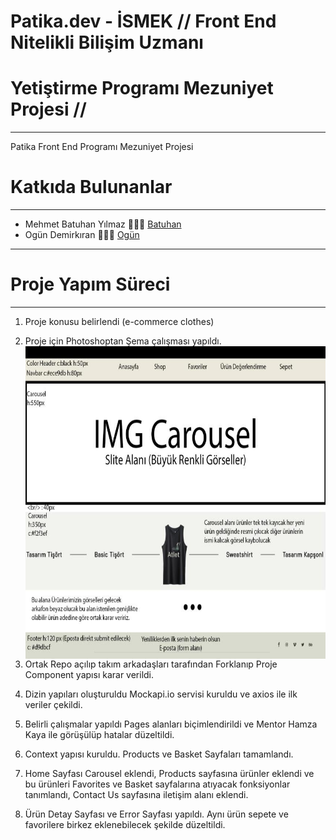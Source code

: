 # Patika.dev - İSMEK // Front End Nitelikli Bilişim Uzmanı

# Yetiştirme Programı Mezuniyet Projesi //

---

Patika Front End Programı Mezuniyet Projesi 

# Katkıda Bulunanlar

---

- Mehmet Batuhan Yılmaz 👨🏻‍💻 [Batuhan](https://github.com/mehmetbatuhanyilmaz)
- Ogün Demirkıran 👨🏻‍💻 [Ogün](https://github.com/ogundemirkiran)

---

# Proje Yapım Süreci

---

1. Proje konusu belirlendi (e-commerce clothes)
2. Proje için Photoshoptan Şema çalışması yapıldı. <br/>
   <img alt="photoshopsheme" src="./src/images/E-Commerce_Deneme.jpg" 
        style="float: left; width:650px; height:500px;" />

3. Ortak Repo açılıp takım arkadaşları tarafından Forklanıp Proje Component yapısı karar verildi.

4. Dizin yapıları oluşturuldu Mockapi.io servisi kuruldu ve axios ile ilk veriler çekildi.
5. Belirli çalışmalar yapıldı Pages alanları biçimlendirildi ve Mentor Hamza Kaya ile görüşülüp hatalar düzeltildi.
6. Context yapısı kuruldu. Products ve Basket Sayfaları tamamlandı.
7. Home Sayfası Carousel eklendi, Products sayfasına ürünler eklendi ve bu ürünleri Favorites ve Basket sayfalarına atıyacak fonksiyonlar tanımlandı, Contact Us sayfasına iletişim alanı eklendi.
8. Ürün Detay Sayfası ve Error Sayfası yapıldı. Aynı ürün sepete ve favorilere birkez eklenebilecek şekilde düzeltildi. 

